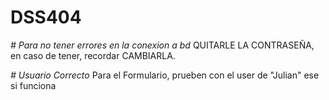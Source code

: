 # DSS404
<em> # Para no tener errores en la conexion a bd </em>
 QUITARLE LA CONTRASEÑA, en caso de tener, recordar CAMBIARLA.

<em> # Usuario Correcto </em>
Para el Formulario, prueben con el user de "Julian" ese si funciona

